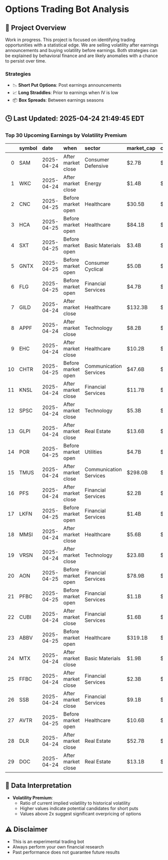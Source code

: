 # Options Trading Bot Analysis

## 🚀 Project Overview
Work in progress. This project is focused on identifying trading opportunities with a statistical edge.
We are selling volatility after earnings announcements and buying volatility before earnings.
Both strategies can be explained by behavioral finance and are likely anomalies with a chance to persist over time.

### Strategies
- 📉 **Short Put Options**: Post earnings announcements
- 📈 **Long Straddles**: Prior to earnings when IV is low
- 📦 **Box Spreads**: Between earnings seasons

## 🕒 Last Updated: 2025-04-24 21:49:45 EDT

### Top 30 Upcoming Earnings by Volatility Premium

|    | symbol   | date       | when               | sector                 | market_cap   | close   | hv_current   | iv_current   | vol_premium   |
|---:|:---------|:-----------|:-------------------|:-----------------------|:-------------|:--------|:-------------|:-------------|:--------------|
|  0 | SAM      | 2025-04-24 | After market close | Consumer Defensive     | $2.7B        | $245.42 | 32.93%       | 47.07%       | 1.43x         |
|  1 | WKC      | 2025-04-24 | After market close | Energy                 | $1.4B        | $23.99  | 42.09%       | 57.45%       | 1.36x         |
|  2 | CNC      | 2025-04-25 | Before market open | Healthcare             | $30.5B       | $62.12  | 32.81%       | 44.63%       | 1.36x         |
|  3 | HCA      | 2025-04-25 | Before market open | Healthcare             | $84.1B       | $335.98 | 32.18%       | 43.57%       | 1.35x         |
|  4 | SXT      | 2025-04-25 | Before market open | Basic Materials        | $3.4B        | $79.16  | 32.13%       | 41.19%       | 1.28x         |
|  5 | GNTX     | 2025-04-25 | Before market open | Consumer Cyclical      | $5.0B        | $21.67  | 33.38%       | 42.74%       | 1.28x         |
|  6 | FLG      | 2025-04-25 | Before market open | Financial Services     | $4.7B        | $11.21  | 44.71%       | 56.83%       | 1.27x         |
|  7 | GILD     | 2025-04-24 | After market close | Healthcare             | $132.3B      | $106.38 | 27.22%       | 33.42%       | 1.23x         |
|  8 | APPF     | 2025-04-24 | After market close | Technology             | $8.2B        | $225.66 | 46.72%       | 55.76%       | 1.19x         |
|  9 | EHC      | 2025-04-24 | After market close | Healthcare             | $10.2B       | $100.72 | 36.10%       | 41.50%       | 1.15x         |
| 10 | CHTR     | 2025-04-25 | Before market open | Communication Services | $47.6B       | $337.51 | 47.71%       | 54.62%       | 1.14x         |
| 11 | KNSL     | 2025-04-24 | After market close | Financial Services     | $11.7B       | $491.66 | 42.64%       | 48.54%       | 1.14x         |
| 12 | SPSC     | 2025-04-24 | After market close | Technology             | $5.3B        | $132.52 | 48.84%       | 54.66%       | 1.12x         |
| 13 | GLPI     | 2025-04-24 | After market close | Real Estate            | $13.6B       | $49.56  | 24.95%       | 27.87%       | 1.12x         |
| 14 | POR      | 2025-04-25 | Before market open | Utilities              | $4.7B        | $43.32  | 24.47%       | 26.82%       | 1.10x         |
| 15 | TMUS     | 2025-04-24 | After market close | Communication Services | $298.0B      | $259.35 | 32.51%       | 35.39%       | 1.09x         |
| 16 | PFS      | 2025-04-24 | After market close | Financial Services     | $2.2B        | $16.37  | 46.46%       | 50.50%       | 1.09x         |
| 17 | LKFN     | 2025-04-25 | Before market open | Financial Services     | $1.4B        | $54.49  | 36.66%       | 38.38%       | 1.05x         |
| 18 | MMSI     | 2025-04-24 | After market close | Healthcare             | $5.6B        | $93.76  | 50.19%       | 51.91%       | 1.03x         |
| 19 | VRSN     | 2025-04-24 | After market close | Technology             | $23.8B       | $251.36 | 29.21%       | 29.43%       | 1.01x         |
| 20 | AON      | 2025-04-25 | Before market open | Financial Services     | $78.9B       | $368.83 | 28.87%       | 29.08%       | 1.01x         |
| 21 | PFBC     | 2025-04-25 | Before market open | Financial Services     | $1.1B        | $84.78  | 37.15%       | 36.97%       | 1.00x         |
| 22 | CUBI     | 2025-04-24 | After market close | Financial Services     | $1.6B        | $48.46  | 62.84%       | 60.85%       | 0.97x         |
| 23 | ABBV     | 2025-04-25 | Before market open | Healthcare             | $319.1B      | $177.05 | 36.66%       | 35.48%       | 0.97x         |
| 24 | MTX      | 2025-04-24 | After market close | Basic Materials        | $1.9B        | $57.55  | 43.38%       | 41.76%       | 0.96x         |
| 25 | FFBC     | 2025-04-24 | After market close | Financial Services     | $2.3B        | $23.83  | 41.11%       | 39.51%       | 0.96x         |
| 26 | SSB      | 2025-04-24 | After market close | Financial Services     | $9.1B        | $88.66  | 52.25%       | 50.14%       | 0.96x         |
| 27 | AVTR     | 2025-04-25 | Before market open | Healthcare             | $10.6B       | $15.47  | 56.38%       | 53.83%       | 0.95x         |
| 28 | DLR      | 2025-04-24 | After market close | Real Estate            | $52.7B       | $151.59 | 40.87%       | 39.01%       | 0.95x         |
| 29 | DOC      | 2025-04-24 | After market close | Real Estate            | $13.1B       | $18.82  | 28.40%       | 27.07%       | 0.95x         |

## 📝 Data Interpretation

- **Volatility Premium**: 
  - Ratio of current implied volatility to historical volatility
  - Higher values indicate potential candidates for short puts
  - Values above 2x suggest significant overpricing of options

## ⚠️ Disclaimer
- This is an experimental trading bot
- Always perform your own financial research
- Past performance does not guarantee future results
